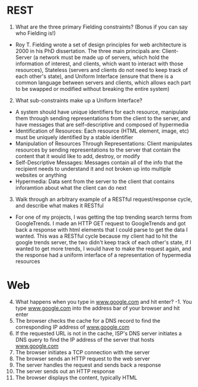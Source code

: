 # REST

1. What are the three primary Fielding constraints? (Bonus if you can say who Fielding is!)
- Roy T. Fielding wrote a set of design principles for web architecture is 2000 in his PhD dissertation. The three main principals are: 
Client-Server (a network must be made up of servers, which hold the information of interest, and clients, which want to interact with those resources), 
Stateless (servers and clients do not need to keep track of each other's state), and 
Uniform Interface (ensure that there is a common language between servers and clients, which allows each part to be swapped or modified without breaking the entire system)

2. What sub-constraints make up a Uniform Interface?
- A system should have unique identifiers for each resource, manipulate them through sending representations from the client to the server, and have messages that are self-descriptive and composed of hypermedia
- Identification of Resources: Each resource (HTML element, image, etc) must be uniquely identified by a stable identifier
- Manipulation of Resources Through Representations: Client manipulates resources by sending representations to the server that contain the content that it would like to add, destroy, or modify
- Self-Descriptive Messages: Messages contain all of the info that the recipient needs to understand it and not broken up into multiple websites or anything
- Hypermedia: Data sent from the server to the client that contains inforamtion about what the client can do next

3. Walk through an arbitrary example of a RESTful request/response cycle, and describe what makes it RESTful
- For one of my projects, I was getting the top trending search terms from GoogleTrends. I made an HTTP GET request to GoogleTrends and got back a response with html elements that I could parse to get the data I wanted. This was a RESTful cycle because my client had to hit the google trends server, the two didn't keep track of each other's state, if I wanted to get more trends, I would have to make the request again, and the response had a uniform interface of a representation of hypermedia resources

# Web

4. What happens when you type in www.google.com and hit enter?
-1. You type www.google.com into the address bar of your browser and hit enter
2. The browser checks the cache for a DNS record to find the corresponding IP address of www.google.com
3. If the requested URL is not in the cache, ISP's DNS server initiates a DNS query to find the IP address of the server that hosts www.google.com
4. The browser initiates a TCP connection with the server
5. The browser sends an HTTP request to the web server
6. The server handles the request and sends back a response
7. The server sends out an HTTP response
8. The browser displays the content, typically HTML